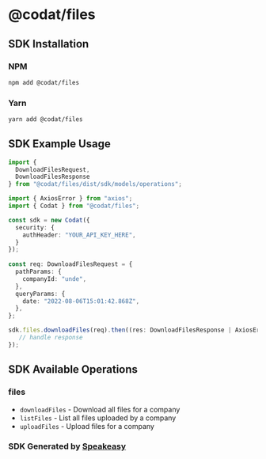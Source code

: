 # @codat/files

<!-- Start SDK Installation -->
## SDK Installation

### NPM

```bash
npm add @codat/files
```

### Yarn

```bash
yarn add @codat/files
```
<!-- End SDK Installation -->

## SDK Example Usage
<!-- Start SDK Example Usage -->
```typescript
import {
  DownloadFilesRequest,
  DownloadFilesResponse
} from "@codat/files/dist/sdk/models/operations";

import { AxiosError } from "axios";
import { Codat } from "@codat/files";

const sdk = new Codat({
  security: {
    authHeader: "YOUR_API_KEY_HERE",
  }
});
    
const req: DownloadFilesRequest = {
  pathParams: {
    companyId: "unde",
  },
  queryParams: {
    date: "2022-08-06T15:01:42.868Z",
  },
};

sdk.files.downloadFiles(req).then((res: DownloadFilesResponse | AxiosError) => {
   // handle response
});
```
<!-- End SDK Example Usage -->

<!-- Start SDK Available Operations -->
## SDK Available Operations


### files

* `downloadFiles` - Download all files for a company
* `listFiles` - List all files uploaded by a company
* `uploadFiles` - Upload files for a company
<!-- End SDK Available Operations -->

### SDK Generated by [Speakeasy](https://docs.speakeasyapi.dev/docs/using-speakeasy/client-sdks)
